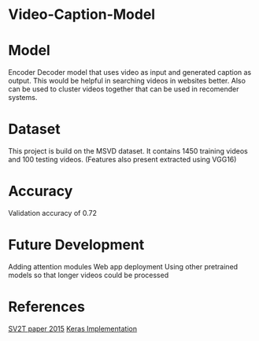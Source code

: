 # Video-Caption-Model

# Model
Encoder Decoder model that uses video as input and generated caption as output. This would be helpful in searching videos in websites better. Also can be used to cluster videos together that can be used in recomender systems. 

# Dataset 
This project is build on the MSVD dataset. It contains 1450 training videos and 100 testing videos. (Features also present extracted using VGG16)

# Accuracy 
Validation accuracy of 0.72

# Future Development
Adding attention modules
Web app deployment
Using other pretrained models so that longer videos could be processed

# References 
[SV2T paper 2015](https://arxiv.org/abs/1505.00487)
[Keras Implementation](https://github.com/CryoliteZ/Video2Text)
